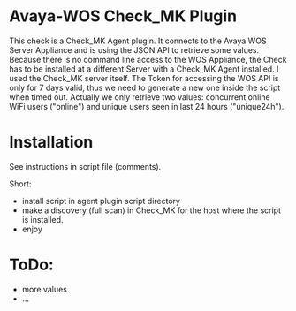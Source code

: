 # Avaya-WOS Check_MK Plugin
This check is a Check_MK Agent plugin. 
It connects to the Avaya WOS Server Appliance and is using the JSON API to retrieve some values.
Because there is no command line access to the WOS Appliance, the Check has to be installed at a different Server with a Check_MK Agent installed. I used the Check_MK server itself.
The Token for accessing the WOS API is only for 7 days valid, thus we need to generate a new one inside the script when timed out.
Actually we only retrieve two values: concurrent online WiFi users ("online") and unique users seen in last 24 hours ("unique24h").

# Installation
See instructions in script file (comments).

Short:
- install script in agent plugin script directory
- make a discovery (full scan) in Check_MK for the host where the script is installed.
- enjoy

# ToDo:
- more values
- ...
